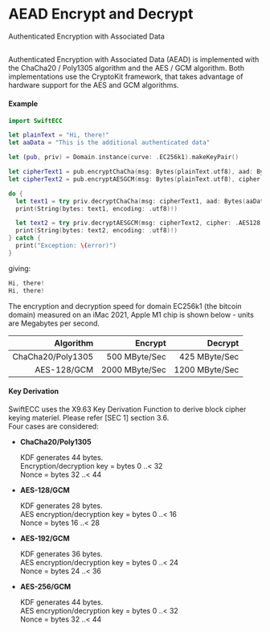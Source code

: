 # AEAD Encrypt and Decrypt

Authenticated Encryption with Associated Data

## 

Authenticated Encryption with Associated Data (AEAD) is implemented with the ChaCha20 / Poly1305 algorithm and the AES / GCM algorithm.
Both implementations use the CryptoKit framework, that takes advantage of hardware support for the AES and GCM algorithms.

#### Example

```swift
import SwiftECC

let plainText = "Hi, there!"
let aaData = "This is the additional authenticated data"

let (pub, priv) = Domain.instance(curve: .EC256k1).makeKeyPair()

let cipherText1 = pub.encryptChaCha(msg: Bytes(plainText.utf8), aad: Bytes(aaData.utf8))
let cipherText2 = pub.encryptAESGCM(msg: Bytes(plainText.utf8), cipher: .AES128, aad: Bytes(aaData.utf8))

do {
  let text1 = try priv.decryptChaCha(msg: cipherText1, aad: Bytes(aaData.utf8))
  print(String(bytes: text1, encoding: .utf8)!)

  let text2 = try priv.decryptAESGCM(msg: cipherText2, cipher: .AES128, aad: Bytes(aaData.utf8))
  print(String(bytes: text2, encoding: .utf8)!)
} catch {
  print("Exception: \(error)")
}
```

giving:

```swift
Hi, there!
Hi, there!
```

The encryption and decryption speed for domain EC256k1 (the bitcoin domain) measured on an iMac 2021,
Apple M1 chip is shown below - units are Megabytes per second.

| Algorithm         | Encrypt        | Decrypt        |
|------------------:|---------------:|---------------:|
| ChaCha20/Poly1305 | 500 MByte/Sec  | 425 MByte/Sec  |
| AES-128/GCM       | 2000 MByte/Sec | 1200 MByte/Sec |


#### Key Derivation

SwiftECC uses the X9.63 Key Derivation Function to derive block cipher keying materiel. Please refer [SEC 1] section 3.6.  
Four cases are considered:

* **ChaCha20/Poly1305**

    KDF generates 44 bytes.  
    Encryption/decryption key = bytes 0 ..< 32  
    Nonce = bytes 32 ..< 44  

* **AES-128/GCM**

    KDF generates 28 bytes.  
    AES encryption/decryption key = bytes 0 ..< 16  
    Nonce = bytes 16 ..< 28  

* **AES-192/GCM**

    KDF generates 36 bytes.  
    AES encryption/decryption key = bytes 0 ..< 24  
    Nonce = bytes 24 ..< 36  

* **AES-256/GCM**

    KDF generates 44 bytes.  
    AES encryption/decryption key = bytes 0 ..< 32  
    Nonce = bytes 32 ..< 44  
